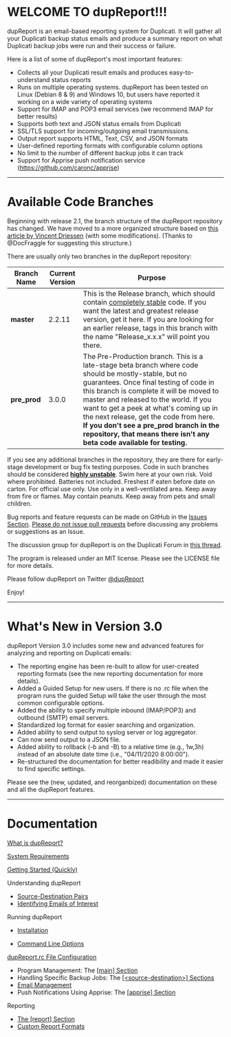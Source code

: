 

# WELCOME TO dupReport!!!

dupReport is an email-based reporting system for Duplicati. It will gather all your Duplicati backup status emails and produce a summary report on what Duplicati backup jobs were run and their success or failure.

Here is a list of some of dupReport's most important features:

- Collects all your Duplicati result emails and produces easy-to-understand status reports
- Runs on multiple operating systems. dupReport has been tested on Linux (Debian 8 & 9) and Windows 10, but users have reported it working on a wide variety of operating systems
- Support for IMAP and POP3 email services (we recommend IMAP for better results)
- Supports both text and JSON status emails from Duplicati
- SSL/TLS support for incoming/outgoing email transmissions.
- Output report supports HTML, Text, CSV, and JSON formats
- User-defined reporting formats with configurable column options
- No limit to  the number of different backup jobs it can track
- Support for Apprise push notification service (<https://github.com/caronc/apprise>)

------

# Available Code Branches

Beginning with release 2.1, the branch structure of the dupReport repository has changed. We have moved to a more organized structure based on [this article by Vincent Driessen](http://nvie.com/posts/a-successful-git-branching-model/) (with some modifications). (Thanks to @DocFraggle for suggesting this structure.)

There are usually only two branches in the dupReport repository:

| Branch Name  | Current Version | Purpose                                                      |
| ------------ | --------------- | ------------------------------------------------------------ |
| **master**   | 2.2.11          | This is the Release branch, which should contain <u>completely stable</u> code. If you want the latest and greatest release version, get it here. If you are looking for an earlier release, tags in this branch with the name "Release_x.x.x" will point you there. |
| **pre_prod** | 3.0.0           | The Pre-Production branch. This is a late-stage beta branch where code should be mostly-stable, but no guarantees. Once final testing of code in this branch is complete it will be moved to master and released to the world. If you want to get a peek at what's coming up in the next release, get the code from here. **If you don't see a pre_prod branch in the repository, that means there isn't any beta code available for testing.** |

If you see any additional branches in the repository, they are there for early-stage development or bug fix testing purposes. Code in such branches should be considered **<u>highly unstable</u>**. Swim here at your own risk. Void where prohibited. Batteries not included. Freshest if eaten before date on carton. For official use only. Use only in a well-ventilated area. Keep away from fire or flames. May contain peanuts. Keep away from pets and small children.

Bug reports and feature requests can be made on GitHub in the [Issues Section](https://github.com/HandyGuySoftware/dupReport/issuesdupReport). <u>Please do not issue pull requests</u> before discussing any problems or suggestions as an Issue. 

The discussion group for dupReport is on the Duplicati Forum in [this thread](https://forum.duplicati.com/t/announcing-dupreport-a-duplicati-email-report-summary-generator/1116).

The program is released under an MIT license. Please see the LICENSE file for more details.

Please follow dupReport on Twitter [@dupReport](https://twitter.com/DupReport)

Enjoy!

------

# What's New in Version 3.0

dupReport Version 3.0 includes some new and advanced features for analyzing and reporting on Duplicati emails:

- The reporting engine has been re-built to allow for user-created reporting formats (see the new reporting documentation for more details).
- Added a Guided Setup for new users. If there is no .rc file when the program runs the guided Setup will take the user through the most common configurable options.
- Added the ability to specify multiple inbound (IMAP/POP3) and outbound (SMTP) email servers.
- Standardized log format for easier searching and organization.
- Added ability to send output to syslog server or log aggregator.
- Can now send output to a JSON file.
- Added ability to rollback (-b and -B) to a relative time (e.g., 1w,3h) instead of an absolute date time (i.e., "04/11/2020 8:00:00").
- Re-structured the documentation for better readibility and made it easier to find specific settings.

Please see the (new, updated, and reorganbized) documentation on these and all the dupReport features.

------

# Documentation

[What is dupReport?](WhatIsDupreport.md)

[System Requirements](SystemRequirements.md)

[Getting Started (Quickly)](QuickStart.md)

Understanding dupReport

- [Source-Destination Pairs](Config-SrcDestPairs.md)
- [Identifying Emails of Interest](Config-EmailsofInterest.md)

Running dupReport

- [Installation](Installation.md)

- [Command Line Options](CommandLine.md)

[dupReport.rc File Configuration](RcFileConfig.md)

- Program Management: The [[main] Section](RcFileConfig-Main.md)
- Handling Specific Backup Jobs: The [[\<source-destination>] Sections](RcFileConfig-SourceDestination.md)
- [Email Management](RcFileConfig-EmailManagement.md)
- Push Notifications Using Apprise: The [[apprise] Section](RcFileConfig-Apprise.md)

Reporting

- [The [report] Section](Reporting-ReportSection.md)
- [Custom Report Formats](Reporting-CustomReportSpec.md)



